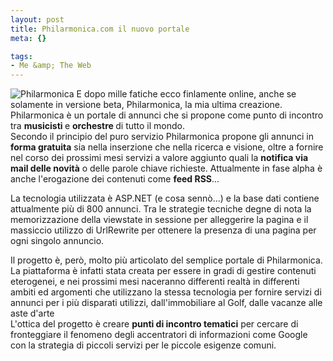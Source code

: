 ```yaml
--- 
layout: post
title: Philarmonica.com il nuovo portale
meta: {}

tags: 
- Me &amp; The Web
---
```

![Philarmonica](/download/20050901.jpg)
E dopo mille fatiche ecco finlamente online, anche se solamente in versione beta, Philarmonica, la mia ultima creazione.  
Philarmonica  è un portale di annunci che si propone come punto di incontro tra <strong>musicisti </strong>e <strong>orchestre </strong>di tutto il mondo.  
Secondo il principio del puro servizio Philarmonica propone gli annunci in <strong>forma gratuita</strong> sia nella inserzione che nella ricerca e visione, oltre a fornire nel corso dei prossimi mesi servizi a valore aggiunto quali la <strong>notifica via mail delle novità</strong> o delle parole chiave richieste. Attualmente in fase alpha è anche l'erogazione dei contenuti come <strong>feed RSS</strong>...

La tecnologia utilizzata è ASP.NET (e cosa sennò...) e la base dati contiene attualmente più di 800 annunci. Tra le strategie tecniche degne di nota la memorizzazione della viewstate in sessione per alleggerire la pagina e il massiccio utilizzo di UrlRewrite per ottenere la presenza di una pagina per ogni singolo annuncio.  

Il progetto è, però, molto più articolato del semplice portale di Philarmonica. La piattaforma è infatti stata creata per essere in gradi di gestire contenuti eterogenei, e nei prossimi mesi naceranno differenti realtà in differenti ambiti ed argomenti che utilizzano la stessa tecnologia per fornire servizi di annunci per i più disparati utilizzi, dall'immobiliare al Golf, dalle vacanze alle aste d'arte  
L'ottica del progetto è creare <strong>punti di incontro tematici</strong> per cercare di fronteggiare il fenomeno degli accentratori di informazioni come Google con la strategia di piccoli servizi per le piccole esigenze comuni.  

 
